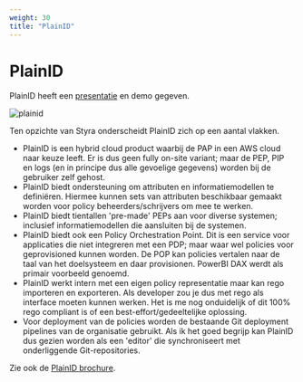 ```yaml
---
weight: 30
title: "PlainID"
---
```


# PlainID

PlainID heeft een [presentatie](/pdf/documents/plainid.pdf) en demo gegeven.

![plainid](/ftv/images/plainid.png)

Ten opzichte van Styra onderscheidt PlainID zich op een aantal vlakken.

- PlainID is een hybrid cloud product waarbij de PAP in een AWS cloud naar keuze leeft. Er is dus geen fully on-site variant; maar de PEP, PIP en logs (en in principe dus alle gevoelige gegevens) worden bij de gebruiker zelf gehost.
- PlainID biedt ondersteuning om attributen en informatiemodellen te definiëren. Hiermee kunnen sets van attributen beschikbaar gemaakt worden voor policy beheerders/schrijvers om mee te werken.
- PlainID biedt tientallen 'pre-made' PEPs aan voor diverse systemen; inclusief informatiemodellen die aansluiten bij de systemen.
- PlainID biedt ook een Policy Orchestration Point. Dit is een service voor applicaties die niet integreren met een PDP; maar waar wel policies voor geprovisioned kunnen worden. De POP kan policies vertalen naar de taal van het doelsysteem en daar provisionen. PowerBI DAX werdt als primair voorbeeld genoemd.
- PlainID werkt intern met een eigen policy representatie maar kan rego importeren en exporteren. Als developer zou je dus met rego als interface moeten kunnen werken. Het is me nog onduidelijk of dit 100% rego compliant is of een best-effort/gedeeltelijke oplossing.
- Voor deployment van de policies worden de bestaande Git deployment pipelines van de organisatie gebruikt. Als ik het goed begrijp kan PlainID dus gezien worden als een 'editor' die synchroniseert met onderliggende Git-repositories.

Zie ook de [PlainID brochure](/ftv/documents/plainid.pdf).
